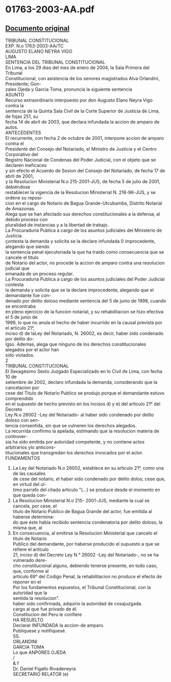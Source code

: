 
01763-2003-AA.pdf
=================
  
[Documento original](https://tc.gob.pe/jurisprudencia/2004/01763-2003-AA.pdf)  
---  
TRIBUNAL CONSTITUCIONAL  
EXP. N.o 1763-2003-AA/TC  
AUGUSTO ELANO NEYRA VIGO  
LIMA  
SENTENCIA DEL TRIBUNAL CONSTITUCIONAL  
En Lima, a los 29 dias del mes de enero de 2004, la Sala Primera del Tribunal  
Constitucional, con asistencia de los senores magistrados Alva Orlandini, Presidente; Gon-  
zales Ojeda y Garcia Toma, pronuncia la siguiente sentencia  
ASUNTO  
Recurso extraordinario interpuesto por don Augusto Elano Neyra Vigo contra la  
sentencia de la Quinta Sala Civil de la Corte Superior de Justicia de Lima, de fojas 251, su  
fecha 14 de abril de 2003, que declara infundada la accion de amparo de autos.  
ANTECEDENTES  
El recurrente, con fecha 2 de octubre de 2001, interpone accion de amparo contra el  
Presidente del Consejo del Notariado, el Ministro de Justicia y el Centro Corporativo del  
Registro Nacional de Condenas del Poder Judicial, con el objeto que se declaren ineficaces  
y sin efecto el Acuerdo de Sesion del Consejo del Notariado, de fecha 17 de abril de 2001,  
y la Resolucion Ministerial N.o 215-2001-JUS, de fecha 5 de julio de 2001, debiéndose  
restablecer la vigencia de la Resolucion Ministerial N. 216-96-JUS, y se ordene su reposi-  
cion en el cargo de Notario de Bagua Grande-Utcubamba, Distrito Notarial de Amazonas.  
Alega que se han afectado sus derechos constitucionales a la defensa, al debido proceso con  
pluralidad de instancias y a la libertad de trabajo.  
La Procuraduria Publica a cargo de los asuntos judiciales del Ministerio de Justicia  
çontesta la demanda y solicita se la declare infundada 0 improcedente, alegando que siendo  
la sentencia penal ejecutoriada la que ha traido como consecuencia que se cancele el titulo  
de Notario del actor, no procede la accion de amparo contra una resolucion judicial que  
emanada de un proceso regular.  
La Procuraduria Publica a cargo de los asuntos judiciales del Poder Judicial contesta  
la demanda y solicita que se la declare improcedente, alegando que el demandante fue con-  
denado por delito doloso mediante sentencia del 5 de junio de 1998, cuando se encontraba  
en pleno ejercicio de la funcion notarial, y su rehabilitacion se hizo efectiva el 5 de junio de  
1999, lo que no anula el hecho de haber incurrido en la causal prevista por el articulo 21°,  
inciso d) de laLey del Notariado, N. 26002, es decir, haber sido condenado por delito do-  
lgso. Ademas, alega que ninguno de los derechos constitucionales alegados por el actor han  
sido violados.  
2  
TRIBUNAL CONSTITUCIONAL  
El Sexagésimo Sexto Juzgado Especializado en lo Civil de Lima, con fecha 10 de  
setiembre de 2002, declaro infundada la demanda, considerando que la cancelacion por  
cese del Titulo de Notario Publico se produjo porque el demandante estuvo comprendido  
en el supuesto de hecho previsto en los incisos d) y e) del articulo 21° del Decreto  
Ley N.o 26002 -Ley del Notariado- al haber sido condenado por delito doloso con sen-  
tencia consentida, sin que se vulneren los derechos alegados.  
La recurrida confirmo la apelada, estimando que la resolucion materia de controver-  
sia ha sido emitida por autoridad competente, y no contiene actos arbitrarios ylo anticons-  
titucionales que transgredan los derechos invocados por el actor.  
FUNDAMENTOS  
1. La Ley del Notariado N.o 26002, establece en su articulo 21°, como una de las causales  
de cese del notario, el haber sido condenado por delito dolos; cese que, en virtud del ul-  
timo parrafo del citado articulo "(...) se produce desde el momento en que queda con-  
2. La Resolucion Ministerial N.o 215- 2001-JUS, mediante la cual se cancela, por cese, el  
titulo de Notario Publico de Bagua Grande del actor, fue emitida al haberse determina-  
do que éste habia recibido sentencia condenatoria por delito doloso, la misma que, al  
3. En consecuencia, al emitirse la Resolucion Ministerial que cancelo el titulo de Notario  
Publico del demandante, por haberse producido el supuesto a que se refiere el articulo  
21, inciso d) del Decreto Ley N.° 26002 -Ley del Notariado-, no se ha vulnerado dere-  
cho constitucional alguno, debiendo tenerse presente, en todo caso, que, conforme al  
articulo 69° del Codigo Penal, la rehabilitacion no produce el efecto de reponer en el  
Por los fundamentos expuestos, el Tribunal Constitucional, con la autoridad que la  
sentida la resolucion".  
haber sido confirmada, adquirio la autoridad de cosajuzgada.  
cargo al que fue privado de él.  
Constitucion del Peru le confiere  
HA RESUELTO  
Declarar INFUNDADA la accion-de amparo.  
Publiquese y notifiquesé.  
SS.  
ORLANDINI  
GARCIA TOMA  
Lo que ANPORES OJEDA  
/  
& f  
Dr. Daniel Figallo Rivadeneyra  
SECRETARIO RELATOR (e)